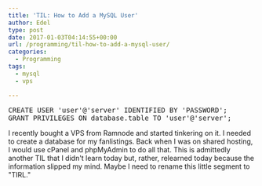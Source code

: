 ```yaml
---
title: 'TIL: How to Add a MySQL User'
author: Edel
type: post
date: 2017-01-03T04:14:55+00:00
url: /programming/til-how-to-add-a-mysql-user/
categories:
  - Programming
tags:
  - mysql
  - vps

---
```

<pre>CREATE USER 'user'@'server' IDENTIFIED BY 'PASSWORD';
GRANT PRIVILEGES ON database.table TO 'user'@'server';</pre>

I recently bought a VPS from Ramnode and started tinkering on it. I needed to create a database for my fanlistings. Back when I was on shared hosting, I would use cPanel and phpMyAdmin to do all that. This is admittedly another TIL that I didn't learn today but, rather, relearned today because the information slipped my mind. Maybe I need to rename this little segment to "TIRL."